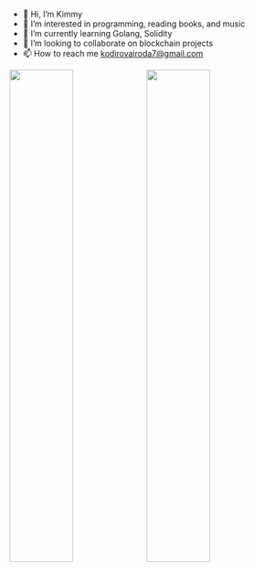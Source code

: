 - 👋 Hi, I’m Kimmy
- 👀 I’m interested in programming, reading books, and music
- 🌱 I’m currently learning Golang, Solidity 
- 💞️ I’m looking to collaborate on blockchain projects
- 📫 How to reach me kodirovairoda7@gmail.com

<!---
Kodirova/Kodirova is a ✨ special ✨ repository because its `README.md` (this file) appears on your GitHub profile.
You can click the Preview link to take a look at your changes.
--->


<img align="left" width="47%" src="https://github-readme-stats.vercel.app/api?username=Kodirova&show_icons=true&theme=radical" />

<img align="left" width="47%" src="https://github-readme-stats.vercel.app/api/top-langs/?username=Kodirova&layout=compact" />


